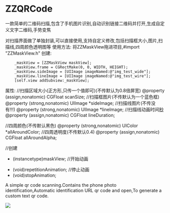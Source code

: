 # ZZQRCode

一款简单的二维码扫描,包含了手机图片识别,自动识别链接二维码并打开,生成自定义文字二维码,手势变焦

对扫描界面做了单独封装,可以直接使用,支持自定义修改,包括扫描框大小,图片,扫描线,四周颜色透明图等
使用方法:
		将ZZMaskView拖进项目,#import "ZZMaskView.h"
		创建:
		
		_maskView = [ZZMaskView maskView];
    	_maskView.frame = CGRectMake(0, 0, WIDTH, HEIGHT);
    	_maskView.sideImage = [UIImage imageNamed:@"img_test_wide"];
    	_maskView.lineImage = [UIImage imageNamed:@"img_test_wire"];
    	[self.view addSubview:_maskView];
    	
 属性:
//扫描区域大小(正方形,只传一个值即可)(不传默认为0.8倍屏宽)
@property (assign,nonatomic) CGFloat scanSize;
//扫描框图片(不传默认为一个蓝色框)
@property (strong,nonatomic) UIImage *sideImage;
//扫描线图片(不传没有!!!)
@property (strong,nonatomic) UIImage *lineImage;
//扫描线动画时间[秒](不传默认为2秒)
@property (assign,nonatomic) CGFloat lineDuration;

//四周颜色(不传默认黑色)
@property (strong,nonatomic) UIColor *allAroundColor;
//四周透明度(不传默认0.4)
@property (assign,nonatomic) CGFloat allAroundAlpha;

//创建
+ (instancetype)maskView;
//开始动画
- (void)repetitionAnimation;
//停止动画
- (void)stopAnimation;



A simple qr code scanning.Contains the phone photo identification,Automatic identification URL qr code and open,To generate a custom text qr code.



![](http://www.cronusyang.com/wp-content/uploads/2017/07/IMG_0960-1.png)

